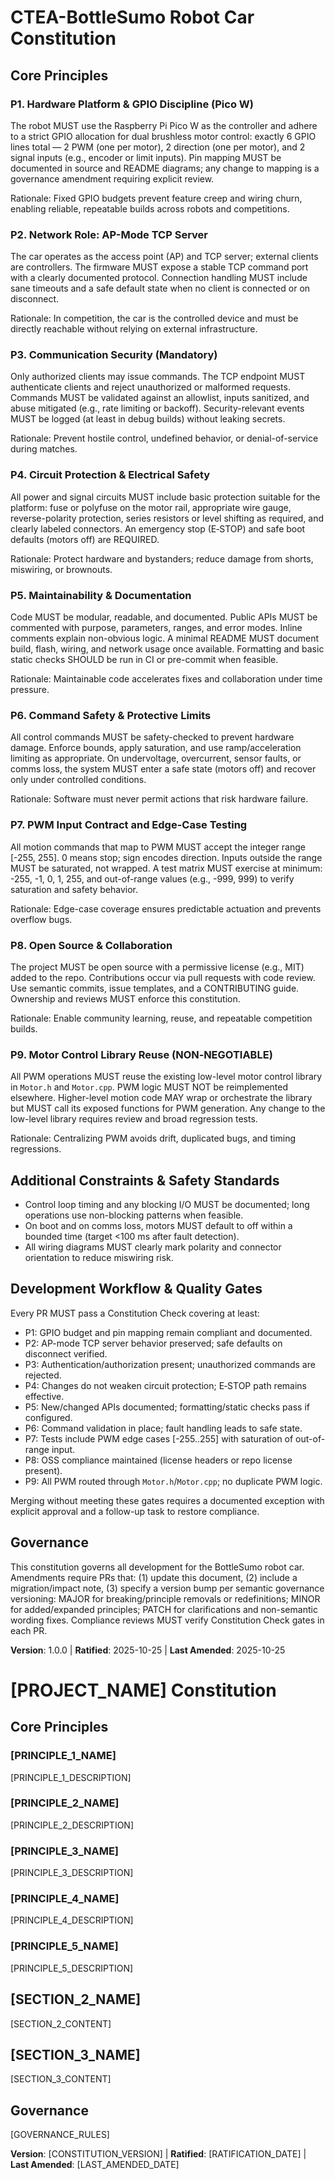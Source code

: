 <!--
Sync Impact Report
- Version change: N/A → 1.0.0
- Modified principles: Replaced template placeholders with nine concrete principles (P1–P9)
- Added sections: Defined concrete "Additional Constraints & Safety Standards" and "Development Workflow & Quality Gates"
- Removed sections: None
- Templates requiring updates:
	- .specify/templates/plan-template.md → ✅ updated (Constitution Check gates materialized)
	- .specify/templates/spec-template.md → ✅ aligned (no changes required)
	- .specify/templates/tasks-template.md → ✅ aligned (no changes required)
	- .specify/templates/commands/*.md → ⚠ N/A (directory not present in repo)
- Follow-up TODOs:
	- Add LICENSE file declaring open-source license (e.g., MIT) consistent with Principle P8.
	- Add CONTRIBUTING.md and basic CODE_OF_CONDUCT.md to support collaboration.
-->

# CTEA-BottleSumo Robot Car Constitution
<!-- Project governance and development principles for the BottleSumo robot car -->

## Core Principles

### P1. Hardware Platform & GPIO Discipline (Pico W)
The robot MUST use the Raspberry Pi Pico W as the controller and adhere to a strict GPIO
allocation for dual brushless motor control: exactly 6 GPIO lines total — 2 PWM (one per
motor), 2 direction (one per motor), and 2 signal inputs (e.g., encoder or limit inputs).
Pin mapping MUST be documented in source and README diagrams; any change to mapping is a
governance amendment requiring explicit review.

Rationale: Fixed GPIO budgets prevent feature creep and wiring churn, enabling reliable,
repeatable builds across robots and competitions.

### P2. Network Role: AP-Mode TCP Server
The car operates as the access point (AP) and TCP server; external clients are controllers.
The firmware MUST expose a stable TCP command port with a clearly documented protocol.
Connection handling MUST include sane timeouts and a safe default state when no client is
connected or on disconnect.

Rationale: In competition, the car is the controlled device and must be directly reachable
without relying on external infrastructure.

### P3. Communication Security (Mandatory)
Only authorized clients may issue commands. The TCP endpoint MUST authenticate clients and
reject unauthorized or malformed requests. Commands MUST be validated against an allowlist,
inputs sanitized, and abuse mitigated (e.g., rate limiting or backoff). Security-relevant
events MUST be logged (at least in debug builds) without leaking secrets.

Rationale: Prevent hostile control, undefined behavior, or denial-of-service during matches.

### P4. Circuit Protection & Electrical Safety
All power and signal circuits MUST include basic protection suitable for the platform:
fuse or polyfuse on the motor rail, appropriate wire gauge, reverse-polarity protection,
series resistors or level shifting as required, and clearly labeled connectors.
An emergency stop (E‑STOP) and safe boot defaults (motors off) are REQUIRED.

Rationale: Protect hardware and bystanders; reduce damage from shorts, miswiring, or brownouts.

### P5. Maintainability & Documentation
Code MUST be modular, readable, and documented. Public APIs MUST be commented with purpose,
parameters, ranges, and error modes. Inline comments explain non-obvious logic. A minimal
README MUST document build, flash, wiring, and network usage once available. Formatting and
basic static checks SHOULD be run in CI or pre-commit when feasible.

Rationale: Maintainable code accelerates fixes and collaboration under time pressure.

### P6. Command Safety & Protective Limits
All control commands MUST be safety-checked to prevent hardware damage. Enforce bounds,
apply saturation, and use ramp/acceleration limiting as appropriate. On undervoltage,
overcurrent, sensor faults, or comms loss, the system MUST enter a safe state (motors off)
and recover only under controlled conditions.

Rationale: Software must never permit actions that risk hardware failure.

### P7. PWM Input Contract and Edge-Case Testing
All motion commands that map to PWM MUST accept the integer range [-255, 255]. 0 means stop;
sign encodes direction. Inputs outside the range MUST be saturated, not wrapped. A test
matrix MUST exercise at minimum: -255, -1, 0, 1, 255, and out-of-range values (e.g., -999,
999) to verify saturation and safety behavior.

Rationale: Edge-case coverage ensures predictable actuation and prevents overflow bugs.

### P8. Open Source & Collaboration
The project MUST be open source with a permissive license (e.g., MIT) added to the repo.
Contributions occur via pull requests with code review. Use semantic commits, issue
templates, and a CONTRIBUTING guide. Ownership and reviews MUST enforce this constitution.

Rationale: Enable community learning, reuse, and repeatable competition builds.

### P9. Motor Control Library Reuse (NON‑NEGOTIABLE)
All PWM operations MUST reuse the existing low-level motor control library in `Motor.h` and
`Motor.cpp`. PWM logic MUST NOT be reimplemented elsewhere. Higher-level motion code MAY wrap
or orchestrate the library but MUST call its exposed functions for PWM generation. Any change
to the low-level library requires review and broad regression tests.

Rationale: Centralizing PWM avoids drift, duplicated bugs, and timing regressions.

## Additional Constraints & Safety Standards

- Control loop timing and any blocking I/O MUST be documented; long operations use
	non-blocking patterns when feasible.
- On boot and on comms loss, motors MUST default to off within a bounded time (target <100 ms
	after fault detection).
- All wiring diagrams MUST clearly mark polarity and connector orientation to reduce
	miswiring risk.

## Development Workflow & Quality Gates

Every PR MUST pass a Constitution Check covering at least:
- P1: GPIO budget and pin mapping remain compliant and documented.
- P2: AP-mode TCP server behavior preserved; safe defaults on disconnect verified.
- P3: Authentication/authorization present; unauthorized commands are rejected.
- P4: Changes do not weaken circuit protection; E‑STOP path remains effective.
- P5: New/changed APIs documented; formatting/static checks pass if configured.
- P6: Command validation in place; fault handling leads to safe state.
- P7: Tests include PWM edge cases [-255..255] with saturation of out-of-range input.
- P8: OSS compliance maintained (license headers or repo license present).
- P9: All PWM routed through `Motor.h`/`Motor.cpp`; no duplicate PWM logic.

Merging without meeting these gates requires a documented exception with explicit approval
and a follow-up task to restore compliance.

## Governance

This constitution governs all development for the BottleSumo robot car. Amendments require
PRs that: (1) update this document, (2) include a migration/impact note, (3) specify a
version bump per semantic governance versioning: MAJOR for breaking/principle removals or
redefinitions; MINOR for added/expanded principles; PATCH for clarifications and non-semantic
wording fixes. Compliance reviews MUST verify Constitution Check gates in each PR.

**Version**: 1.0.0 | **Ratified**: 2025-10-25 | **Last Amended**: 2025-10-25
# [PROJECT_NAME] Constitution
<!-- Example: Spec Constitution, TaskFlow Constitution, etc. -->

## Core Principles

### [PRINCIPLE_1_NAME]
<!-- Example: I. Library-First -->
[PRINCIPLE_1_DESCRIPTION]
<!-- Example: Every feature starts as a standalone library; Libraries must be self-contained, independently testable, documented; Clear purpose required - no organizational-only libraries -->

### [PRINCIPLE_2_NAME]
<!-- Example: II. CLI Interface -->
[PRINCIPLE_2_DESCRIPTION]
<!-- Example: Every library exposes functionality via CLI; Text in/out protocol: stdin/args → stdout, errors → stderr; Support JSON + human-readable formats -->

### [PRINCIPLE_3_NAME]
<!-- Example: III. Test-First (NON-NEGOTIABLE) -->
[PRINCIPLE_3_DESCRIPTION]
<!-- Example: TDD mandatory: Tests written → User approved → Tests fail → Then implement; Red-Green-Refactor cycle strictly enforced -->

### [PRINCIPLE_4_NAME]
<!-- Example: IV. Integration Testing -->
[PRINCIPLE_4_DESCRIPTION]
<!-- Example: Focus areas requiring integration tests: New library contract tests, Contract changes, Inter-service communication, Shared schemas -->

### [PRINCIPLE_5_NAME]
<!-- Example: V. Observability, VI. Versioning & Breaking Changes, VII. Simplicity -->
[PRINCIPLE_5_DESCRIPTION]
<!-- Example: Text I/O ensures debuggability; Structured logging required; Or: MAJOR.MINOR.BUILD format; Or: Start simple, YAGNI principles -->

## [SECTION_2_NAME]
<!-- Example: Additional Constraints, Security Requirements, Performance Standards, etc. -->

[SECTION_2_CONTENT]
<!-- Example: Technology stack requirements, compliance standards, deployment policies, etc. -->

## [SECTION_3_NAME]
<!-- Example: Development Workflow, Review Process, Quality Gates, etc. -->

[SECTION_3_CONTENT]
<!-- Example: Code review requirements, testing gates, deployment approval process, etc. -->

## Governance
<!-- Example: Constitution supersedes all other practices; Amendments require documentation, approval, migration plan -->

[GOVERNANCE_RULES]
<!-- Example: All PRs/reviews must verify compliance; Complexity must be justified; Use [GUIDANCE_FILE] for runtime development guidance -->

**Version**: [CONSTITUTION_VERSION] | **Ratified**: [RATIFICATION_DATE] | **Last Amended**: [LAST_AMENDED_DATE]
<!-- Example: Version: 2.1.1 | Ratified: 2025-06-13 | Last Amended: 2025-07-16 -->
